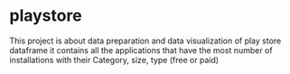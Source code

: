 # playstore
This project is about  data preparation and data visualization of play store dataframe it contains all the applications that have the most number of installations with their Category, size, type (free or paid) 
